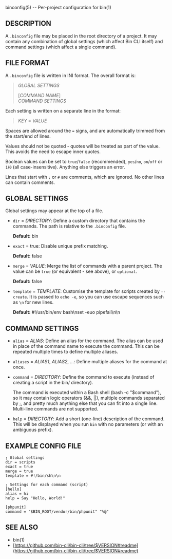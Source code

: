  binconfig(5) -- Per-project configuration for bin(1)

## DESCRIPTION

A `.binconfig` file may be placed in the root directory of a project. It may
contain any combination of global settings (which affect Bin CLI itself) and
command settings (which affect a single command).

## FILE FORMAT

A `.binconfig` file is written in INI format. The overall format is:

> _GLOBAL SETTINGS_
>
> [_COMMAND NAME_]<br>
> _COMMAND SETTINGS_

Each setting is written on a separate line in the format:

> _KEY_ = _VALUE_

Spaces are allowed around the `=` signs, and are automatically trimmed from the
start/end of lines.

Values should not be quoted - quotes will be treated as part of the value. This
avoids the need to escape inner quotes.

Boolean values can be set to `true`/`false` (recommended), `yes`/`no`,
`on`/`off` or `1`/`0` (all case-insensitive). Anything else triggers an error.

Lines that start with `;` or `#` are comments, which are ignored. No other lines
can contain comments.

## GLOBAL SETTINGS

Global settings may appear at the top of a file.

* `dir` = _DIRECTORY_:
  Define a custom directory that contains the commands. The path is relative to
  the `.binconfig` file.

  **Default:** bin

* `exact` = true:
  Disable unique prefix matching.

  **Default:** false

* `merge` = _VALUE_:
  Merge the list of commands with a parent project. The value can be `true` (or
  equivalent - see above), or `optional`.

  **Default:** false

* `template` = _TEMPLATE_:
  Customise the template for scripts created by `--create`. It is passed to
  `echo -e`, so you can use escape sequences such as `\n` for new lines.

  **Default:** #!/usr/bin/env bash\nset -euo pipefail\n\n

## COMMAND SETTINGS

* `alias` = _ALIAS_:
  Define an alias for the command. The alias can be used in place of the command
  name to execute the command. This can be repeated multiple times to define
  multiple aliases.

* `aliases` = _ALIAS1_, _ALIAS2_, ...:
  Define multiple aliases for the command at once.

* `command` = _DIRECTORY_:
  Define the command to execute (instead of creating a script in the bin/
  directory).

  The command is executed within a Bash shell (bash -c "$command"), so it may
  contain logic operators (&&, ||), multiple commands separated by ;, and pretty
  much anything else that you can fit into a single line. Multi-line commands
  are not supported.

* `help` = _DIRECTORY_:
  Add a short (one-line) description of the command. This will be displayed when
  you run `bin` with no parameters (or with an ambiguous prefix).

## EXAMPLE CONFIG FILE

    ; Global settings
    dir = scripts
    exact = true
    merge = true
    template = #!/bin/sh\n\n

    ; Settings for each command (script)
    [hello]
    alias = hi
    help = Say "Hello, World!"

    [phpunit]
    command = "$BIN_ROOT/vendor/bin/phpunit" "%@"

## SEE ALSO

* bin(1)
* [https://github.com/bin-cli/bin-cli/tree/$VERSION#readme](https://github.com/bin-cli/bin-cli/tree/$VERSION#readme)
